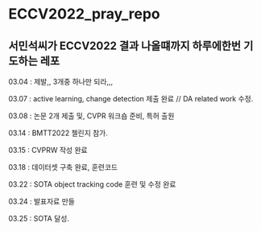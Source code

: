 # ECCV2022_pray_repo
서민석씨가 ECCV2022 결과 나올떄까지 하루에한번 기도하는 레포
---
03.04 : 제발,, 3개중 하나만 되라,,, 

03.07 : active learning, change detection 제출 완료 // DA related work 수정. 

03.08 : 논문 2개 제출 및, CVPR 워크숍 준비, 특허 출원

03.14 : BMTT2022 첼린지 참가.

03.15 : CVPRW 작성 완료

03.18 : 데이터셋 구축 완료, 훈련코드 

03.22 : SOTA object tracking code 훈련 및 수정 완료

03.24 : 발표자료 만들 

03.25 : SOTA 달성.
